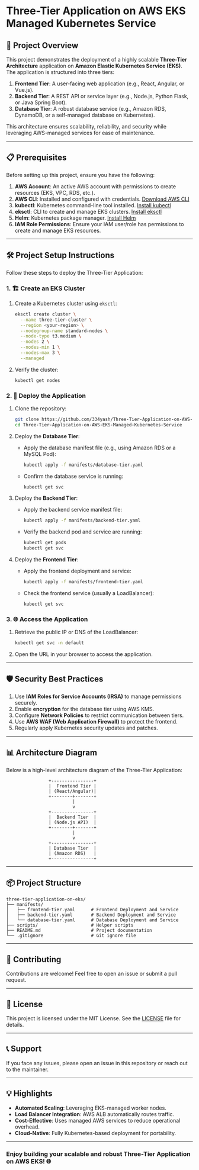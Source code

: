 # Three-Tier Application on AWS EKS Managed Kubernetes Service

## 🚀 Project Overview

This project demonstrates the deployment of a highly scalable **Three-Tier Architecture** application on **Amazon Elastic Kubernetes Service (EKS)**. The application is structured into three tiers:

1. **Frontend Tier**: A user-facing web application (e.g., React, Angular, or Vue.js).
2. **Backend Tier**: A REST API or service layer (e.g., Node.js, Python Flask, or Java Spring Boot).
3. **Database Tier**: A robust database service (e.g., Amazon RDS, DynamoDB, or a self-managed database on Kubernetes).

This architecture ensures scalability, reliability, and security while leveraging AWS-managed services for ease of maintenance.

---

## 📋 Prerequisites

Before setting up this project, ensure you have the following:

1. **AWS Account**: An active AWS account with permissions to create resources (EKS, VPC, RDS, etc.).
2. **AWS CLI**: Installed and configured with credentials. [Download AWS CLI](https://docs.aws.amazon.com/cli/latest/userguide/install-cliv2.html)
3. **kubectl**: Kubernetes command-line tool installed. [Install kubectl](https://kubernetes.io/docs/tasks/tools/install-kubectl/)
4. **eksctl**: CLI to create and manage EKS clusters. [Install eksctl](https://eksctl.io/)
5. **Helm**: Kubernetes package manager. [Install Helm](https://helm.sh/docs/intro/install/)
6. **IAM Role Permissions**: Ensure your IAM user/role has permissions to create and manage EKS resources.

---

## 🛠️ Project Setup Instructions

Follow these steps to deploy the Three-Tier Application:

### 1. 🏗️ Create an EKS Cluster

1. Create a Kubernetes cluster using `eksctl`:
   ```bash
   eksctl create cluster \
     --name three-tier-cluster \
     --region <your-region> \
     --nodegroup-name standard-nodes \
     --node-type t3.medium \
     --nodes 2 \
     --nodes-min 1 \
     --nodes-max 3 \
     --managed
   ```
2. Verify the cluster:
   ```bash
   kubectl get nodes
   ```

### 2. 🔧 Deploy the Application

1. Clone the repository:
   ```bash
   git clone https://github.com/334yash/Three-Tier-Application-on-AWS-EKS-Managed-Kubernetes-Service.git
   cd Three-Tier-Application-on-AWS-EKS-Managed-Kubernetes-Service
   ```

2. Deploy the **Database Tier**:
   - Apply the database manifest file (e.g., using Amazon RDS or a MySQL Pod):
     ```bash
     kubectl apply -f manifests/database-tier.yaml
     ```
   - Confirm the database service is running:
     ```bash
     kubectl get svc
     ```

3. Deploy the **Backend Tier**:
   - Apply the backend service manifest file:
     ```bash
     kubectl apply -f manifests/backend-tier.yaml
     ```
   - Verify the backend pod and service are running:
     ```bash
     kubectl get pods
     kubectl get svc
     ```

4. Deploy the **Frontend Tier**:
   - Apply the frontend deployment and service:
     ```bash
     kubectl apply -f manifests/frontend-tier.yaml
     ```
   - Check the frontend service (usually a LoadBalancer):
     ```bash
     kubectl get svc
     ```

### 3. 🌐 Access the Application

1. Retrieve the public IP or DNS of the LoadBalancer:
   ```bash
   kubectl get svc -n default
   ```
2. Open the URL in your browser to access the application.

---

## 🛡️ Security Best Practices

1. Use **IAM Roles for Service Accounts (IRSA)** to manage permissions securely.
2. Enable **encryption** for the database tier using AWS KMS.
3. Configure **Network Policies** to restrict communication between tiers.
4. Use **AWS WAF (Web Application Firewall)** to protect the frontend.
5. Regularly apply Kubernetes security updates and patches.

---

## 📊 Architecture Diagram

Below is a high-level architecture diagram of the Three-Tier Application:

```plaintext
                +----------------+
                |  Frontend Tier |
                | (React/Angular)|
                +--------+-------+
                         |
                         v
                +----------------+
                |  Backend Tier  |
                | (Node.js API)  |
                +--------+-------+
                         |
                         v
                +----------------+
                | Database Tier  |
                | (Amazon RDS)   |
                +----------------+
```

---

## 📦 Project Structure

```plaintext
three-tier-application-on-eks/
├── manifests/
│   ├── frontend-tier.yaml      # Frontend Deployment and Service
│   ├── backend-tier.yaml       # Backend Deployment and Service
│   └── database-tier.yaml      # Database Deployment and Service
├── scripts/                    # Helper scripts
├── README.md                   # Project documentation
└── .gitignore                  # Git ignore file
```

---

## 🤝 Contributing

Contributions are welcome! Feel free to open an issue or submit a pull request.

---

## 📜 License

This project is licensed under the MIT License. See the [LICENSE](LICENSE) file for details.

---

## 📞 Support

If you face any issues, please open an issue in this repository or reach out to the maintainer.

---

## 💡 Highlights

- **Automated Scaling**: Leveraging EKS-managed worker nodes.
- **Load Balancer Integration**: AWS ALB automatically routes traffic.
- **Cost-Effective**: Uses managed AWS services to reduce operational overhead.
- **Cloud-Native**: Fully Kubernetes-based deployment for portability.

---

### Enjoy building your scalable and robust Three-Tier Application on AWS EKS! 🌐
